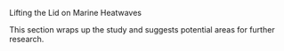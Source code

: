 Lifting the Lid on Marine Heatwaves

This section wraps up the study and suggests potential areas for further research.

